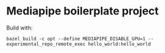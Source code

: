 # Mediapipe boilerplate project

Build with:
```
bazel build -c opt --define MEDIAPIPE_DISABLE_GPU=1 --experimental_repo_remote_exec hello_world:hello_world
```